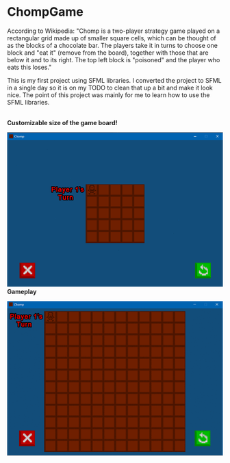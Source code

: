 # ChompGame
According to Wikipedia: "Chomp is a two-player strategy game played on a rectangular grid made up of smaller square cells, which can be thought of as the blocks of a chocolate bar. The players take it in turns to choose one block and "eat it" (remove from the board), together with those that are below it and to its right. The top left block is "poisoned" and the player who eats this loses."

This is my first project using SFML libraries. I converted the project to SFML in a single day so it is on my TODO to clean that up a bit and make it look nice. The point of this project was mainly for me to learn how to use the SFML libraries.

<br>

<b>
  Customizable size of the game board!
</b>
<p>
  <img src="img/customizable.gif" width="700" ❯
</p>
 <br>

  
<b>
  Gameplay
</b>
<p>
  <img src="img/gameplay.gif" width="700" ❯
</p>
